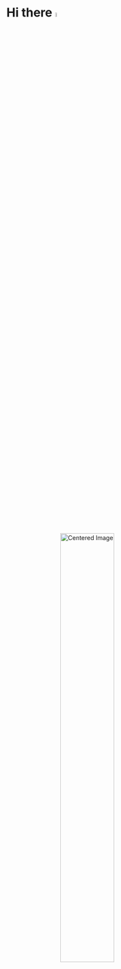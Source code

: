 <!--
**kling-zero/kling-zero** is a ✨ _special_ ✨ repository because its `README.md` (this file) appears on your GitHub profile.

Here are some ideas to get you started:

- 🔭 I’m currently working on ...
- 🌱 I’m currently learning ...
- 👯 I’m looking to collaborate on ...
- 🤔 I’m looking for help with ...
- 💬 Ask me about ...
- 📫 How to reach me: ...
- 😄 Pronouns: ...
- ⚡ Fun fact: ...
-->
# Hi there <a href="https://www.gautamkrishnar.com/"><img src="https://media.giphy.com/media/hvRJCLFzcasrR4ia7z/giphy.gif" width="5%"></a>

<div style="display: flex; justify-content: center; align-items: center; height: 100vh;">
  <img src="https://pink-keen-python-404.mypinata.cloud/ipfs/bafybeiasisxymd2kfh3xbcwvaxkupna7ks7dg5kqr4vwywh3iopwveles4" alt="Centered Image" style="width: 50%; max-width: 600px; height: auto;">
</div>


## I'm 0xKelin. You are my ![Visitor Count](https://profile-counter.glitch.me/kling-zero/count.svg) visitor.


---
🌱 Currently, I'm learning about Web3, blockchain technology, and full-stack development.

👯 I'm looking to collaborate on open-source projects related to Web3 and blockchain development.

💻 I'm also focused on enhancing my full-stack development skills.

👋 Love open source and hope to strive in the direction of full - stack development.

👨‍💻 I'm passionate about learning new things and exploring the vast world of technology to broaden my knowledge and perspectives.

---
![Kelin0x](https://raw.githubusercontent.com/Kelin0x/Kelin0x/output/github-contribution-grid-snake.svg)

[![activity graph](https://github-readme-activity-graph.vercel.app/graph?username=Kelin0x&theme=github-dark-dimmed&custom_title=Kelin0x-Activity-Graph)](https://github.com/Kelin0x/github-readme-activity-graph)

### 😐 But I'm still wondering...

```rust
struct AboutMe;

impl AboutMe {
    const READING_BOOK: &'static str = "The book of life";
    const CURRENT_DEGREE: &'static str = "Master";
    const WANT_TO_UNDERSTAND: &'static str = "WHY we should HOW to do WHAT";
}

trait OpenSource {
    const CONTRIBUTOR_OF: &'static [&'static str] = &["Nope"];
}

impl OpenSource for AboutMe {}
